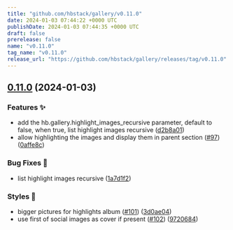 ```yaml
---
title: "github.com/hbstack/gallery/v0.11.0"
date: 2024-01-03 07:44:22 +0000 UTC
publishDate: 2024-01-03 07:44:35 +0000 UTC
draft: false
prerelease: false
name: "v0.11.0"
tag_name: "v0.11.0"
release_url: "https://github.com/hbstack/gallery/releases/tag/v0.11.0"
---
```


## [0.11.0](https://github.com/hbstack/gallery/compare/v0.10.0...v0.11.0) (2024-01-03)


### Features ✨

* add the hb.gallery.highlight_images_recursive parameter, default to false, when true, list highlight images recursive ([d2b8a01](https://github.com/hbstack/gallery/commit/d2b8a01ca27abddc4620ae417e4f18041043b57c))
* allow highlighting the images and display them in parent section ([#97](https://github.com/hbstack/gallery/issues/97)) ([0affe8c](https://github.com/hbstack/gallery/commit/0affe8c73d895f30107f26ab841b9e81f744c4dd))


### Bug Fixes 🐞

* list highlight images recursive ([1a7d1f2](https://github.com/hbstack/gallery/commit/1a7d1f2c3faa4ece20ede152399f94510dc18909))


### Styles 🎨

* bigger pictures for highlights album ([#101](https://github.com/hbstack/gallery/issues/101)) ([3d0ae04](https://github.com/hbstack/gallery/commit/3d0ae04027720afa12741faaa7e7366faae583ea))
* use first of social images as cover if present ([#102](https://github.com/hbstack/gallery/issues/102)) ([9720684](https://github.com/hbstack/gallery/commit/9720684c432086a287ce08c06a56c576146e3b9e))
